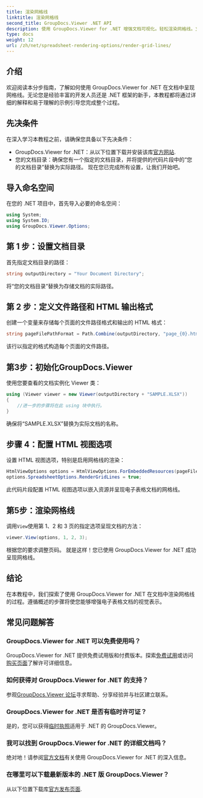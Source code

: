 ```yaml
---
title: 渲染网格线
linktitle: 渲染网格线
second_title: GroupDocs.Viewer .NET API
description: 使用 GroupDocs.Viewer for .NET 增强文档可视化。轻松渲染网格线。立即免费试用！ #GroupDocs #Viewer
type: docs
weight: 12
url: /zh/net/spreadsheet-rendering-options/render-grid-lines/
---
```

## 介绍
欢迎阅读本分步指南，了解如何使用 GroupDocs.Viewer for .NET 在文档中呈现网格线。无论您是经验丰富的开发人员还是 .NET 框架的新手，本教程都将通过详细的解释和易于理解的示例引导您完成整个过程。
## 先决条件
在深入学习本教程之前，请确保您具备以下先决条件：
-  GroupDocs.Viewer for .NET：从以下位置下载并安装该库[官方网站](https://releases.groupdocs.com/viewer/net/).
- 您的文档目录：确保您有一个指定的文档目录，并将提供的代码片段中的“您的文档目录”替换为实际路径。
现在您已完成所有设置，让我们开始吧。
## 导入命名空间
在您的 .NET 项目中，首先导入必要的命名空间：
```csharp
using System;
using System.IO;
using GroupDocs.Viewer.Options;
```
## 第 1 步：设置文档目录
首先指定文档目录的路径：
```csharp
string outputDirectory = "Your Document Directory";
```
将“您的文档目录”替换为存储文档的实际路径。
## 第 2 步：定义文件路径和 HTML 输出格式
创建一个变量来存储每个页面的文件路径格式和输出的 HTML 格式：
```csharp
string pageFilePathFormat = Path.Combine(outputDirectory, "page_{0}.html");
```
该行以指定的格式构造每个页面的文件路径。
## 第3步：初始化GroupDocs.Viewer
使用您要查看的文档实例化 Viewer 类：
```csharp
using (Viewer viewer = new Viewer(outputDirectory + "SAMPLE.XLSX"))
{
    //进一步的步骤将在此 using 块中执行。
}
```
确保将“SAMPLE.XLSX”替换为实际文档的名称。
## 步骤 4：配置 HTML 视图选项
设置 HTML 视图选项，特别是启用网格线的渲染：
```csharp
HtmlViewOptions options = HtmlViewOptions.ForEmbeddedResources(pageFilePathFormat);
options.SpreadsheetOptions.RenderGridLines = true;
```
此代码片段配置 HTML 视图选项以嵌入资源并呈现电子表格文档的网格线。
## 第5步：渲染网格线
调用`View`使用第 1、2 和 3 页的指定选项呈现文档的方法：
```csharp
viewer.View(options, 1, 2, 3);
```
根据您的要求调整页码。
就是这样！您已使用 GroupDocs.Viewer for .NET 成功呈现网格线。
## 结论
在本教程中，我们探索了使用 GroupDocs.Viewer for .NET 在文档中渲染网格线的过程。遵循概述的步骤将使您能够增强电子表格文档的视觉表示。
## 常见问题解答
### GroupDocs.Viewer for .NET 可以免费使用吗？
 GroupDocs.Viewer for .NET 提供免费试用版和付费版本。探索[免费试用](https://releases.groupdocs.com/)或访问[购买页面](https://purchase.groupdocs.com/buy)了解许可详细信息。
### 如何获得对 GroupDocs.Viewer for .NET 的支持？
参观[GroupDocs.Viewer 论坛](https://forum.groupdocs.com/c/viewer/9)寻求帮助、分享经验并与社区建立联系。
### GroupDocs.Viewer for .NET 是否有临时许可证？
是的，您可以获得[临时执照](https://purchase.groupdocs.com/temporary-license/)适用于 .NET 的 GroupDocs.Viewer。
### 我可以找到 GroupDocs.Viewer for .NET 的详细文档吗？
绝对地！请参阅[官方文档](https://reference.groupdocs.com/viewer/net/)有关使用 GroupDocs.Viewer for .NET 的深入信息。
### 在哪里可以下载最新版本的 .NET 版 GroupDocs.Viewer？
从以下位置下载库[官方发布页面](https://releases.groupdocs.com/viewer/net/).